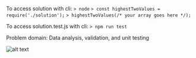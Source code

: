To access solution with cli:
`> node`
`> const highestTwoValues = require('./solution');`
`> highestTwoValues(/* your array goes here */);`

To access solution.test.js with cli:
`> npm run test`

Problem domain: Data analysis, validation, and unit testing

![alt text](whiteboard-02.jpg)